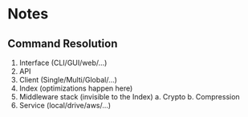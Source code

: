 # Notes


## Command Resolution

1. Interface (CLI/GUI/web/...)
2. API
3. Client (Single/Multi/Global/...)
4. Index (optimizations happen here)
5. Middleware stack (invisible to the Index)
    a. Crypto
    b. Compression
6. Service (local/drive/aws/...)
